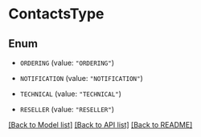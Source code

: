 # ContactsType

## Enum


* `ORDERING` (value: `"ORDERING"`)

* `NOTIFICATION` (value: `"NOTIFICATION"`)

* `TECHNICAL` (value: `"TECHNICAL"`)

* `RESELLER` (value: `"RESELLER"`)


[[Back to Model list]](../README.md#documentation-for-models) [[Back to API list]](../README.md#documentation-for-api-endpoints) [[Back to README]](../README.md)


